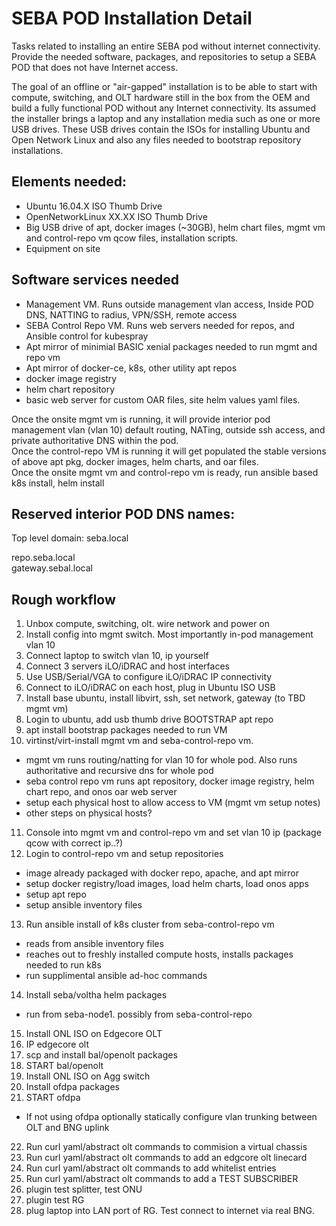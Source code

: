 # SEBA POD Installation Detail

Tasks related to installing an entire SEBA pod without internet connectivity.
Provide the needed software, packages, and repositories to setup a SEBA POD that does not have Internet access.

 

The goal of an offline or "air-gapped" installation is to be able to start with compute, switching, and OLT hardware still in the box from the OEM and build a fully functional POD without any Internet connectivity. Its assumed the installer brings a laptop and any installation media such as one or more USB drives. These USB drives contain the ISOs for installing Ubuntu and Open Network Linux and also any files needed to bootstrap repository installations.



## Elements needed:

- Ubuntu 16.04.X ISO Thumb Drive
- OpenNetworkLinux XX.XX ISO Thumb Drive
- Big USB drive of apt, docker images (~30GB), helm chart files, mgmt vm and control-repo vm qcow files, installation scripts.
- Equipment on site


## Software services needed

- Management VM. Runs outside management vlan access, Inside POD DNS, NATTING to radius, VPN/SSH, remote access
- SEBA Control Repo VM.   Runs web servers needed for repos, and Ansible control for kubespray
- Apt mirror of minimial BASIC xenial packages needed to run mgmt and repo vm
- Apt mirror of docker-ce, k8s, other utility apt repos
- docker image registry
- helm chart repository
- basic web server for custom OAR files, site helm values yaml files.

 

Once the onsite mgmt vm is running, it will provide interior pod management vlan (vlan 10) default routing, NATing, outside ssh access, and private authoritative DNS within the pod.  
Once the control-repo VM is running it will get populated the stable versions of above apt pkg, docker images, helm charts, and oar files.  
Once the onsite mgmt vm and control-repo vm is ready, run ansible based k8s install, helm install


## Reserved interior POD DNS names:

Top level domain: seba.local

repo.seba.local  
gateway.sebal.local  

 

## Rough workflow

1) Unbox compute, switching, olt. wire network and power on
2) Install config into mgmt switch. Most importantly in-pod management vlan 10
3) Connect laptop to switch vlan 10, ip yourself
4) Connect 3 servers iLO/iDRAC and host interfaces
5) Use USB/Serial/VGA to configure iLO/iDRAC IP connectivity
6) Connect to iLO/iDRAC on each host, plug in Ubuntu ISO USB
7) Install base ubuntu, install libvirt, ssh, set network, gateway (to TBD mgmt vm)
8) Login to ubuntu, add usb thumb drive BOOTSTRAP apt repo
9) apt install bootstrap packages needed to run VM
10) virtinst/virt-install  mgmt vm and seba-control-repo vm.
  - mgmt vm runs routing/natting for vlan 10 for whole pod.  Also runs authoritative and recursive dns for whole pod
  - seba control repo vm runs apt repository, docker image registry, helm chart repo, and onos oar web server
  - setup each physical host to allow access to VM (mgmt vm setup notes)
  - other steps on physical hosts?
11) Console into mgmt vm and control-repo vm and set vlan 10 ip (package qcow with correct ip..?)
12) Login to control-repo vm and setup repositories
  - image already packaged with docker repo, apache, and apt mirror
  - setup docker registry/load images, load helm charts, load onos apps
  - setup apt repo
  - setup ansible inventory files
13) Run ansible install of k8s cluster from seba-control-repo vm
  - reads from ansible inventory files
  - reaches out to freshly installed compute hosts, installs packages needed to run k8s
  - run supplimental ansible ad-hoc commands
14) Install seba/voltha helm packages
  - run from seba-node1.  possibly from seba-control-repo
15) Install ONL ISO on Edgecore OLT
16) IP edgecore olt
17) scp and install bal/openolt packages
18) START bal/openolt
19) Install ONL ISO on Agg switch
20) Install ofdpa packages
21) START ofdpa
  - If not using ofdpa optionally statically configure vlan trunking between OLT and BNG uplink
22) Run curl yaml/abstract olt commands to commision a virtual chassis
23) Run curl yaml/abstract olt commands to add an edgcore olt linecard
24) Run curl yaml/abstract olt commands to add whitelist entries
25) Run curl yaml/abstract olt commands to add a TEST SUBSCRIBER
26) plugin test splitter, test ONU
27) plugin test RG
28) plug laptop into LAN port of RG. Test connect to internet via real BNG.
